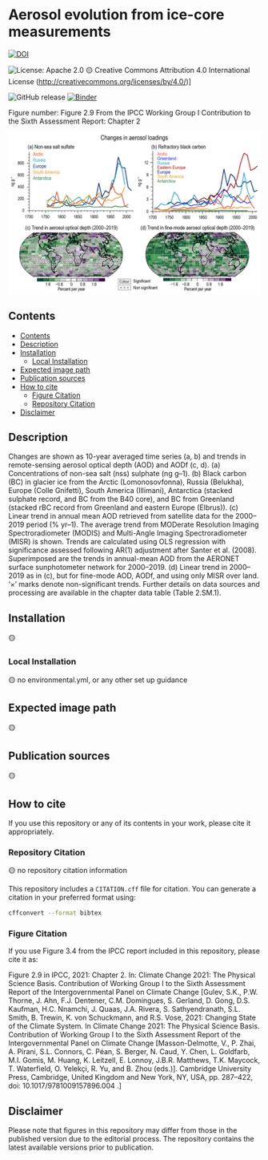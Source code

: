 Aerosol evolution from ice-core measurements
====================================
[![DOI](https://zenodo.org/badge/DOI/10.5281/zenodo.6353829.svg)](https://doi.org/10.5281/zenodo.6353829)

![License: Apache 2.0](https://img.shields.io/badge/License-Apache%202.0-blue.svg)
🟡 Creative Commons Attribution 4.0 International License (http://creativecommons.org/licenses/by/4.0/)]

![GitHub release](https://img.shields.io/github/v/release/edsml-mh1123/AR6-WGI-Figure?logo=github)
[![Binder](https://mybinder.org/badge_logo.svg)](https://mybinder.org/v2/gh/edsml-mh1123/AR6-WGI-Figure/update)

Figure number: Figure 2.9
From the IPCC Working Group I Contribution to the Sixth Assessment Report: Chapter 2

![Figure 3.11](/figure/IPCC_AR6_WGI_Figure_2_9.png?raw=true)


## Contents

- [Contents](#contents)
- [Description](#description)
- [Installation](#installation)
  - [Local Installation](#local-installation)
- [Expected image path](#expected-image-path)
- [Publication sources](#publication-sources)
- [How to cite](#how-to-cite) 
  - [Figure Citation](#figure-citation)
  - [Repository Citation](#repository-citation)
- [Disclaimer](#disclaimer)


## Description

Changes are shown as 10-year averaged time series (a, b) and trends in remote-sensing aerosol optical depth (AOD) and AODf (c, d). (a) Concentrations of non-sea salt (nss) sulphate (ng g–1). (b) Black carbon (BC) in glacier ice from the Arctic (Lomonosovfonna), Russia (Belukha), Europe (Colle Gnifetti), South America (Illimani), Antarctica (stacked sulphate record, and BC from the B40 core), and BC from Greenland (stacked rBC record from Greenland and eastern Europe (Elbrus)). (c) Linear trend in annual mean AOD retrieved from satellite data for the 2000–2019 period (% yr–1). The average trend from MODerate Resolution Imaging Spectroradiometer (MODIS) and Multi-Angle Imaging Spectroradiometer (MISR) is shown. Trends are calculated using OLS regression with significance assessed following AR(1) adjustment after Santer et al. (2008). Superimposed are the trends in annual-mean AOD from the AERONET surface sunphotometer network for 2000–2019. (d) Linear trend in 2000–2019 as in (c), but for fine-mode AOD, AODf, and using only MISR over land. ‘×’ marks denote non-significant trends. Further details on data sources and processing are available in the chapter data table (Table 2.SM.1).


## Installation
🟡
### Local Installation
🟡 no environmental.yml, or any other set up guidance


## Expected image path
🟡


## Publication sources

🟡

## How to cite

If you use this repository or any of its contents in your work, please cite it appropriately.

### Repository Citation
🟡 no repository citation information

This repository includes a `CITATION.cff` file for citation. You can generate a citation in your preferred format using:

```bash
cffconvert --format bibtex
```

### Figure Citation
If you use Figure 3.4 from the IPCC report included in this repository, please cite it as:

Figure 2.9 in IPCC, 2021: Chapter 2. In: Climate Change 2021: The Physical Science Basis. Contribution of Working Group I to the Sixth Assessment Report of the Intergovernmental Panel on Climate Change [Gulev, S.K., P.W. Thorne, J. Ahn, F.J. Dentener, C.M. Domingues, S. Gerland, D. Gong, D.S. Kaufman, H.C. Nnamchi, J. Quaas, J.A. Rivera, S. Sathyendranath, S.L. Smith, B. Trewin, K. von Schuckmann, and R.S. Vose, 2021: Changing State of the Climate System. In Climate Change 2021: The Physical Science Basis. Contribution of Working Group I to the Sixth Assessment Report of the Intergovernmental Panel on Climate Change [Masson-Delmotte, V., P. Zhai, A. Pirani, S.L. Connors, C. Péan, S. Berger, N. Caud, Y. Chen, L. Goldfarb, M.I. Gomis, M. Huang, K. Leitzell, E. Lonnoy, J.B.R. Matthews, T.K. Maycock, T. Waterfield, O. Yelekçi, R. Yu, and B. Zhou (eds.)]. Cambridge University Press, Cambridge, United Kingdom and New York, NY, USA, pp. 287–422, doi: 10.1017/9781009157896.004 .]

## Disclaimer
Please note that figures in this repository may differ from those in the published version due to the editorial process. The repository contains the latest available versions prior to publication.